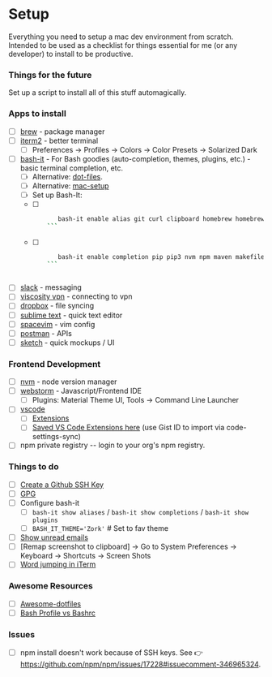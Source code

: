 # Setup

Everything you need to setup a mac dev environment from scratch. 
Intended to be used as a checklist for things essential for me (or any developer) to install to be productive. 

### Things for the future
Set up a script to install all of this stuff automagically. 

### Apps to install
- [ ] [brew](https://brew.sh/) - package manager
- [ ] [iterm2](https://sourabhbajaj.com/mac-setup/iTerm/) - better terminal 
  - [ ] Preferences -> Profiles -> Colors -> Color Presets -> Solarized Dark
- [ ] [bash-it](https://github.com/Bash-it/bash-it) - For Bash goodies (auto-completion, themes, plugins, etc.) - basic terminal completion, etc. 
  - [ ] Alternative: [dot-files](https://dotfiles.github.io/).
  - [ ] Alternative: [mac-setup](https://sourabhbajaj.com/mac-setup/) 
  - [ ] Set up Bash-It: 
   - [ ] ```bash 
            bash-it enable alias git curl clipboard homebrew homebrew-cask vim tmux osx atom npm
         ```
   - [ ] ```bash
            bash-it enable completion pip pip3 nvm npm maven makefile git gh bash-it brew
         ```
             
- [ ] [slack](https://slack.com/downloads/osx) - messaging
- [ ] [viscosity vpn](https://www.sparklabs.com/viscosity/download/) - connecting to vpn 
- [ ] [dropbox](https://www.dropbox.com/install) - file syncing
- [ ] [sublime text](https://www.sublimetext.com/3) - quick text editor
- [ ] [spacevim](https://github.com/SpaceVim/SpaceVim) - vim config
- [ ] [postman](https://www.getpostman.com/download?platform=mac&utm_source=site&utm_medium=apps&utm_campaign=macapp) - APIs
- [ ] [sketch](https://www.sketchapp.com/get/) - quick mockups / UI

### Frontend Development 
- [ ] [nvm](https://github.com/creationix/nvm) - node version manager
- [ ] [webstorm](https://www.jetbrains.com/webstorm/) - Javascript/Frontend IDE
  - [ ] Plugins: Material Theme UI, Tools -> Command Line Launcher
- [ ] [vscode](https://code.visualstudio.com/)
  - [ ] [Extensions](https://medium.com/productivity-freak/the-ultimate-vscode-setup-for-js-react-6a4f7bd51a2)
  - [ ] [Saved VS Code Extensions here](https://gist.github.com/leoww/aaa1d82c91851cd776d523fe2b539b65) (use Gist ID to import via code-settings-sync)
- [ ] npm private registry -- login to your org's npm registry.

### Things to do 
- [ ] [Create a Github SSH Key](https://help.github.com/articles/generating-a-new-ssh-key-and-adding-it-to-the-ssh-agent/)
- [ ] [GPG](https://github.com/pstadler/keybase-gpg-github)
- [ ] Configure bash-it 
  - [ ] `bash-it show aliases` / `bash-it show completions` / `bash-it show plugins`
  - [ ] `BASH_IT_THEME='Zork'` # Set to fav theme
- [ ] [Show unread emails](http://osxdaily.com/2016/06/08/show-unread-emails-mail-mac/)
- [ ] [Remap screenshot to clipboard] -> Go to System Preferences -> Keyboard -> Shortcuts -> Screen Shots
- [ ] [Word jumping in iTerm](https://medium.com/@jonnyhaynes/jump-forwards-backwards-and-delete-a-word-in-iterm2-on-mac-os-43821511f0a)

### Awesome Resources 
- [ ] [Awesome-dotfiles](https://github.com/webpro/awesome-dotfiles)
- [ ] [Bash Profile vs Bashrc](https://superuser.com/questions/183870/difference-between-bashrc-and-bash-profile/183980#183980)

### Issues 
- [ ] npm install doesn't work because of SSH keys. See 👉 https://github.com/npm/npm/issues/17228#issuecomment-346965324.
